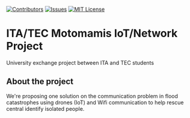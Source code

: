 <a name="readme-top"></a>

[![Contributors][contributors-shield]][contributors-url]
[![Issues][issues-shield]][issues-url]
[![MIT License][license-shield]][license-url]

# ITA/TEC Motomamis IoT/Network Project
University exchange project between ITA and TEC students

## About the project
We're proposing one solution on the communication problem in flood catastrophes using drones (IoT) and Wifi communication to help rescue central identify isolated people.




[contributors-url]: https://github.com/lucas-maia-morais/gsl-iot-22-motomamis/graphs/contributors
[contributors-shield]: https://img.shields.io/github/contributors/othneildrew/Best-README-Template.svg?style=for-the-badge

[issues-shield]: https://img.shields.io/github/issues/othneildrew/Best-README-Template.svg?style=for-the-badge
[issues-url]: https://github.com/lucas-maia-morais/gsl-iot-22-motomamis/issues

[license-shield]: https://img.shields.io/github/license/othneildrew/Best-README-Template.svg?style=for-the-badge
[license-url]: https://github.com/lucas-maia-morais/gsl-iot-22-motomamis/blob/master/LICENSE
